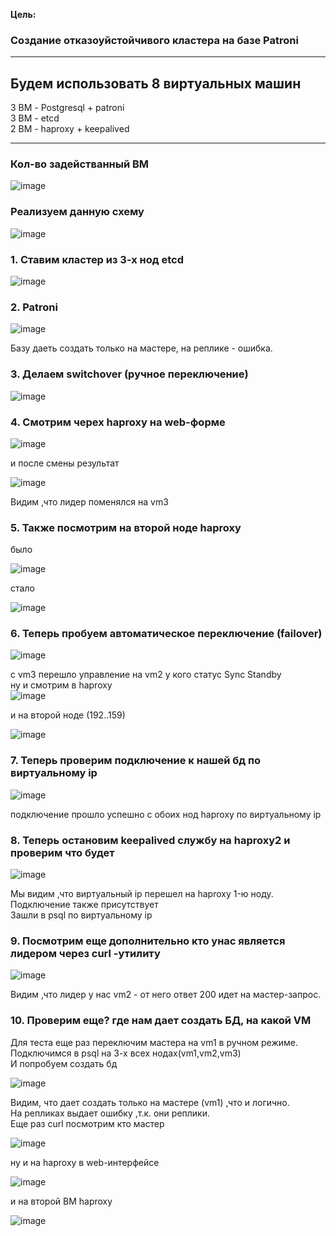 **Цель:**  

### Создание отказоуйстойчивого кластера на базе Patroni  

********************************

## Будем использовать 8 виртуальных машин  

3 ВМ - Postgresql + patroni  
3 ВМ - etcd   
2 BM - haproxy + keepalived  
*******************************  

### Кол-во задействанный ВМ  

![image](https://github.com/user-attachments/assets/ae8b8b2d-0bea-4e95-9069-eb3fb3fd2a7b)  

### Реализуем данную схему  

![image](https://github.com/user-attachments/assets/35935780-a0a8-454d-86b3-e159668610d7)  

### 1. Ставим кластер из 3-х нод etcd  

![image](https://github.com/user-attachments/assets/148d210e-99ee-4d7e-a932-446e6d0836bb)  

### 2. Patroni  

![image](https://github.com/user-attachments/assets/4cc743ae-2301-47ad-abb9-8eb4c7c092d1)  

Базу даеть создать только на мастере, на реплике - ошибка.  

### 3. Делаем switchover (ручное переключение)  

![image](https://github.com/user-attachments/assets/5b1308ab-ff24-4bc7-84c3-f6cd60863e1e)  

### 4. Смотрим черех haproxy на web-форме  

![image](https://github.com/user-attachments/assets/9e95103d-a4ed-4f08-92d1-aa87e7cbb557)  

и после смены результат   

![image](https://github.com/user-attachments/assets/ab654424-321c-434d-a934-a1422558deb3)  

Видим ,что лидер поменялся на vm3  

### 5. Также посмотрим на второй ноде haproxy  
было  

![image](https://github.com/user-attachments/assets/cbbb2790-8da9-48a1-8eab-459812b38ccb)  

стало  

![image](https://github.com/user-attachments/assets/9b1db0e0-5b17-4831-ad58-ab76785f33ff)  

### 6. Теперь пробуем автоматическое переключение (failover)  

![image](https://github.com/user-attachments/assets/05adb547-3d03-4375-9a8c-b807caf2a791)  

c vm3 перешло управление на vm2 у кого статус Sync Standby  
ну и смотрим в haproxy  
![image](https://github.com/user-attachments/assets/1234185d-1417-4a37-8afb-155116e517da)    

и на второй ноде (192..159)  

![image](https://github.com/user-attachments/assets/0a1f66a9-a8d8-4126-b03d-4fd37cf667c2)  

### 7. Теперь проверим подключение к нашей бд по виртуальному ip  

![image](https://github.com/user-attachments/assets/9f5ab1bc-fc58-40bb-8278-98b48effcb6e)  

подключение прошло успешно с обоих нод haproxy по виртуальному ip  

### 8. Теперь остановим keepalived службу на haproxy2 и проверим что будет  

![image](https://github.com/user-attachments/assets/9352dd04-8a5b-41ae-b46e-ed9826ed2d1f)  

Мы видим ,что виртуальный ip перешел на haproxy 1-ю ноду.  
Подключение также присутствует  
Зашли в psql по виртуальному ip  

### 9. Посмотрим еще дополнительно кто унас является лидером через curl -утилиту  

![image](https://github.com/user-attachments/assets/83a1291d-c991-455f-a63e-71c845b2ca28)  

Видим ,что лидер у нас vm2 - от него ответ 200 идет на мастер-запрос.  

### 10. Проверим еще? где нам дает создать БД, на какой VM  

Для теста еще раз переключим мастера на vm1 в ручном режиме.  
Подключимся в psql на 3-х всех нодах(vm1,vm2,vm3)  
И попробуем создать бд  

![image](https://github.com/user-attachments/assets/a611b6ed-7ede-43e0-b5e5-176b6ae0d10e)  

Видим, что дает создать только на мастере (vm1) ,что и логично.  
На репликах выдает ошибку ,т.к. они реплики.  
Еще раз curl посмотрим кто мастер  

![image](https://github.com/user-attachments/assets/181965a9-6f0d-4d2d-bd30-b2201257193d)  

ну и на haproxy в web-интерфейсе  

![image](https://github.com/user-attachments/assets/1953afc8-1761-4c6a-9651-49ffe4834156)  

и на второй ВМ haproxy  

![image](https://github.com/user-attachments/assets/2e2cf047-5e70-4602-95eb-a61e4b9baaf3)  



